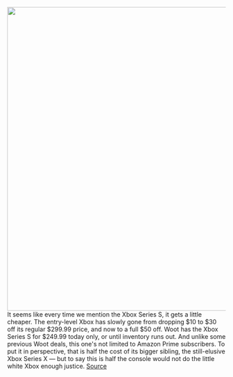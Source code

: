 <img src='https://cdn.vox-cdn.com/thumbor/LjJj3uOW3bLuca-6nX9pNAlJ6Y0=/0x0:2040x1360/1200x800/filters:focal(857x517:1183x843)/cdn.vox-cdn.com/uploads/chorus_image/image/70560480/vpavic_201103_4275_0228.0.jpg' width='700px' /><br/>
It seems like every time we mention the Xbox Series S, it gets a little cheaper. The entry-level Xbox has slowly gone from dropping $10 to $30 off its regular $299.99 price, and now to a full $50 off. Woot has the Xbox Series S for $249.99 today only, or until inventory runs out. And unlike some previous Woot deals, this one's not limited to Amazon Prime subscribers. To put it in perspective, that is half the cost of its bigger sibling, the still-elusive Xbox Series X — but to say this is half the console would not do the little white Xbox enough justice.
<a href='https://www.theverge.com/good-deals/2022/2/28/22954530/microsoft-xbox-series-s-apple-tv-4k-beats-fit-pro-samsung-galaxy-buds-pro-plus-elden-ring-deal-sale'> Source <a/>
